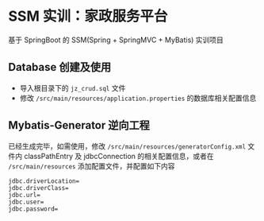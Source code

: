 # SSM 实训：家政服务平台

基于 SpringBoot 的 SSM(Spring + SpringMVC + MyBatis) 实训项目


## Database 创建及使用

+ 导入根目录下的 `jz_crud.sql` 文件
+ 修改 `/src/main/resources/application.properties` 的数据库相关配置信息

## Mybatis-Generator 逆向工程

已经生成完毕，如需使用，修改 `/src/main/resources/generatorConfig.xml` 文件内 classPathEntry 及 jdbcConnection 的相关配置信息，或者在 `/src/main/resources` 添加配置文件，并配置如下内容

``` text db.properties
jdbc.driverLocation=
jdbc.driverClass=
jdbc.url=
jdbc.user=
jdbc.password=
```